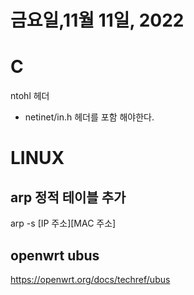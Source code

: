 # 금요일,11월 11일, 2022

# C
ntohl 헤더
- netinet/in.h 헤더를 포함 해야한다.

# LINUX
## arp 정적 테이블 추가
arp -s \[IP 주소]\[MAC 주소]

## openwrt ubus
https://openwrt.org/docs/techref/ubus
